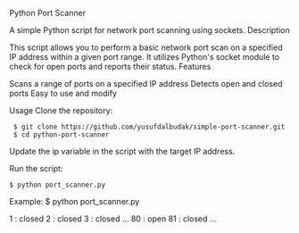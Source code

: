 Python Port Scanner

A simple Python script for network port scanning using sockets.
Description

This script allows you to perform a basic network port scan on a specified IP address within a given port range. It utilizes Python's socket module to check for open ports and reports their status.
Features

Scans a range of ports on a specified IP address
Detects open and closed ports
Easy to use and modify

Usage
Clone the repository:

    
     $ git clone https://github.com/yusufdalbudak/simple-port-scanner.git
     $ cd python-port-scanner
  
Update the ip variable in the script with the target IP address.

Run the script:

    $ python port_scanner.py

Example:
   $ python port_scanner.py
   
1 : closed
2 : closed
3 : closed
...
80 : open
81 : closed
...

